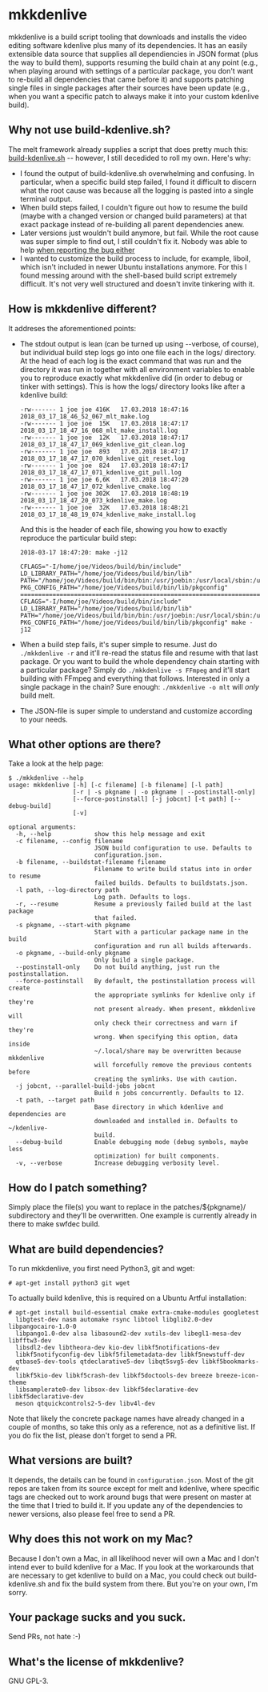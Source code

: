 # mkkdenlive
mkkdenlive is a build script tooling that downloads and installs the video
editing software kdenlive plus many of its dependencies. It has an easily
extensible data source that supplies all dependiencies in JSON format (plus the
way to build them), supports resuming the build chain at any point (e.g., when
playing around with settings of a particular package, you don't want to
re-build all dependencies that came before it) and supports patching single
files in single packages after their sources have been update (e.g., when you
want a specific patch to always make it into your custom kdenlive build).

## Why not use build-kdenlive.sh?
The melt framework already supplies a script that does pretty much this:
[build-kdenlive.sh](https://github.com/mltframework/mlt-scripts) -- however, I
still decedided to roll my own. Here's why:

   - I found the output of build-kdenlive.sh overwhelming and confusing. In
     particular, when a specific build step failed, I found it difficult to
     discern what the root cause was because all the logging is pasted into a single
     terminal output.
   - When build steps failed, I couldn't figure out how to resume the build
     (maybe with a changed version or changed build parameters) at that exact
     package instead of re-building all parent dependencies anew.
   - Later versions just wouldn't build anymore, but fail. While the root cause
     was super simple to find out, I still couldn't fix it. Nobody was able to help
     [when reporting the bug either](https://forum.kde.org/viewtopic.php?f=269&t=151446)
   - I wanted to customize the build process to include, for example, liboil,
     which isn't included in newer Ubuntu installations anymore.  For this I
     found messing around with the shell-based build script extremely difficult.
     It's not very well structured and doesn't invite tinkering with it.

## How is mkkdenlive different?
It addreses the aforementioned points:

   - The stdout output is lean (can be turned up using --verbose, of course),
     but individual build step logs go into one file each in the logs/
     directory. At the head of each log is the exact command that was run and the
     directory it was run in together with all environment variables to enable you
     to reproduce exactly what mkkdenlive did (in order to debug or tinker with
     settings). This is how the logs/ directory looks like after a kdenlive build:

     ```
     -rw------- 1 joe joe 416K   17.03.2018 18:47:16 2018_03_17_18_46_52_067_mlt_make.log
     -rw------- 1 joe joe  15K   17.03.2018 18:47:17 2018_03_17_18_47_16_068_mlt_make_install.log
     -rw------- 1 joe joe  12K   17.03.2018 18:47:17 2018_03_17_18_47_17_069_kdenlive_git_clean.log
     -rw------- 1 joe joe  893   17.03.2018 18:47:17 2018_03_17_18_47_17_070_kdenlive_git_reset.log
     -rw------- 1 joe joe  824   17.03.2018 18:47:17 2018_03_17_18_47_17_071_kdenlive_git_pull.log
     -rw------- 1 joe joe 6,6K   17.03.2018 18:47:20 2018_03_17_18_47_17_072_kdenlive_cmake.log
     -rw------- 1 joe joe 302K   17.03.2018 18:48:19 2018_03_17_18_47_20_073_kdenlive_make.log
     -rw------- 1 joe joe  32K   17.03.2018 18:48:21 2018_03_17_18_48_19_074_kdenlive_make_install.log
     ```

     And this is the header of each file, showing you how to exactly reproduce
     the particular build step:

     ```
     2018-03-17 18:47:20: make -j12

     CFLAGS="-I/home/joe/Videos/build/bin/include"
     LD_LIBRARY_PATH="/home/joe/Videos/build/bin/lib"
     PATH="/home/joe/Videos/build/bin/bin:/usr/joebin:/usr/local/sbin:/usr/local/bin:/usr/sbin:/usr/bin:/sbin:/bin:/usr/local/games:/usr/games:/home/joe/bin"
     PKG_CONFIG_PATH="/home/joe/Videos/build/bin/lib/pkgconfig"
     ========================================================================================================================
     CFLAGS="-I/home/joe/Videos/build/bin/include" LD_LIBRARY_PATH="/home/joe/Videos/build/bin/lib" PATH="/home/joe/Videos/build/bin/bin:/usr/joebin:/usr/local/sbin:/usr/local/bin:/usr/sbin:/usr/bin:/sbin:/bin:/usr/local/games:/usr/games:/home/joe/bin" PKG_CONFIG_PATH="/home/joe/Videos/build/bin/lib/pkgconfig" make -j12
     ```

   - When a build step fails, it's super simple to resume. Just do
     `./mkkdenlive -r` and it'll re-read the status file and resume with that
     last package. Or you want to build the whole dependency chain starting with a
     particular package? Simply do `./mkkdenlive -s FFmpeg` and it'll start building
     with FFmpeg and everything that follows.  Interested in only a single package
     in the chain? Sure enough: `./mkkdenlive -o mlt` will _only_ build melt.
   - The JSON-file is super simple to understand and customize according to
     your needs.

## What other options are there?
Take a look at the help page:
```
$ ./mkkdenlive --help
usage: mkkdenlive [-h] [-c filename] [-b filename] [-l path]
                  [-r | -s pkgname | -o pkgname | --postinstall-only]
                  [--force-postinstall] [-j jobcnt] [-t path] [--debug-build]
                  [-v]

optional arguments:
  -h, --help            show this help message and exit
  -c filename, --config filename
                        JSON build configuration to use. Defaults to
                        configuration.json.
  -b filename, --buildstat-filename filename
                        Filename to write build status into in order to resume
                        failed builds. Defaults to buildstats.json.
  -l path, --log-directory path
                        Log path. Defaults to logs.
  -r, --resume          Resume a previously failed build at the last package
                        that failed.
  -s pkgname, --start-with pkgname
                        Start with a particular package name in the build
                        configuration and run all builds afterwards.
  -o pkgname, --build-only pkgname
                        Only build a single package.
  --postinstall-only    Do not build anything, just run the postinstallation.
  --force-postinstall   By default, the postinstallation process will create
                        the appropriate symlinks for kdenlive only if they're
                        not present already. When present, mkkdenlive will
                        only check their correctness and warn if they're
                        wrong. When specifying this option, data inside
                        ~/.local/share may be overwritten because mkkdenlive
                        will forcefully remove the previous contents before
                        creating the symlinks. Use with caution.
  -j jobcnt, --parallel-build-jobs jobcnt
                        Build n jobs concurrently. Defaults to 12.
  -t path, --target path
                        Base directory in which kdenlive and dependencies are
                        downloaded and installed in. Defaults to ~/kdenlive-
                        build.
  --debug-build         Enable debugging mode (debug symbols, maybe less
                        optimization) for built components.
  -v, --verbose         Increase debugging verbosity level.
```

## How do I patch something?
Simply place the file(s) you want to replace in the patches/${pkgname}/
subdirectory and they'll be overwritten. One example is currently already in
there to make swfdec build.

## What are build dependencies?
To run mkkdenlive, you first need Python3, git and wget:

```
# apt-get install python3 git wget
```

To actually build kdenlive, this is required on a Ubuntu Artful installation:

```
# apt-get install build-essential cmake extra-cmake-modules googletest
  libgtest-dev nasm automake rsync libtool libglib2.0-dev libpangocairo-1.0-0
  libpango1.0-dev alsa libasound2-dev xutils-dev libegl1-mesa-dev libfftw3-dev
  libsdl2-dev libtheora-dev kio-dev libkf5notifications-dev
  libkf5notifyconfig-dev libkf5filemetadata-dev libkf5newstuff-dev
  qtbase5-dev-tools qtdeclarative5-dev libqt5svg5-dev libkf5bookmarks-dev
  libkf5kio-dev libkf5crash-dev libkf5doctools-dev breeze breeze-icon-theme
  libsamplerate0-dev libsox-dev libkf5declarative-dev libkf5declarative-dev
  meson qtquickcontrols2-5-dev libv4l-dev
```

Note that likely the concrete package names have already changed in a couple of
months, so take this only as a reference, not as a definitive list. If you do
fix the list, please don't forget to send a PR.

## What versions are built?
It depends, the details can be found in `configuration.json`. Most of the git
repos are taken from its source except for melt and kdenlive, where specific
tags are checked out to work around bugs that were present on master at the
time that I tried to build it. If you update any of the dependencies to newer
versions, also please feel free to send a PR.

## Why does this not work on my Mac?
Because I don't own a Mac, in all likelihood never will own a Mac and I don't
intend ever to build kdenlive for a Mac. If you look at the workarounds that
are necessary to get kdenlive to build on a Mac, you could check out
build-kdenlive.sh and fix the build system from there. But you're on your own,
I'm sorry.

## Your package sucks and you suck.
Send PRs, not hate :-)

## What's the license of mkkdenlive?
GNU GPL-3.
